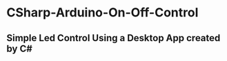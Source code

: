 # CSharp-Arduino-On-Off-Control
## Simple Led Control Using a Desktop App created by C#
<a href="https://mvaslan.blogspot.com/2014/05/c-ile-arduino-led-role-kontrolu.html" target="_blank"/>
